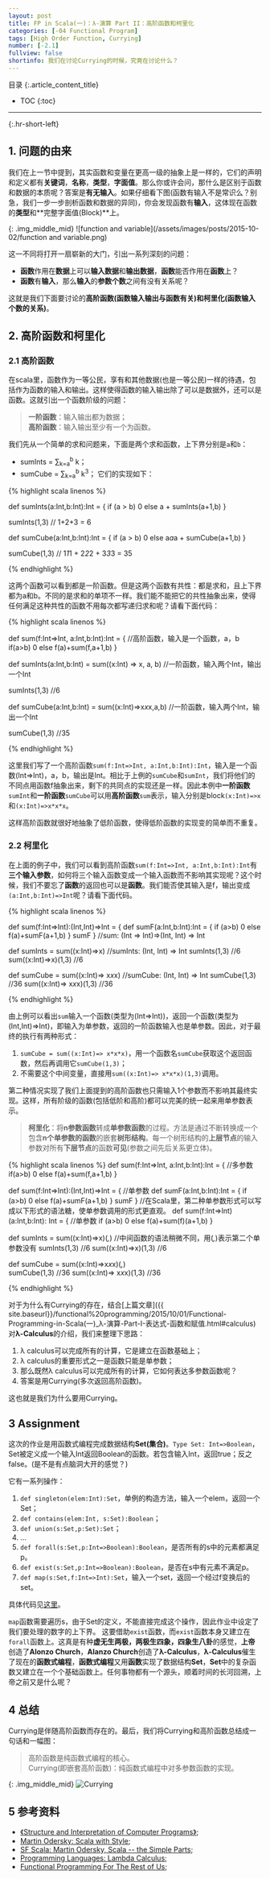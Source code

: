 ```yaml
---
layout: post
title: FP in Scala(一)：λ-演算 Part II：高阶函数和柯里化
categories: [-04 Functional Program]
tags: [High Order Function, Currying]
number: [-2.1]
fullview: false
shortinfo: 我们在讨论Currying的时候，究竟在讨论什么？
---
```

目录
{:.article_content_title}


* TOC
{:toc}

---
{:.hr-short-left}

## 1. 问题的由来 ##

我们在上一节中提到，其实函数和变量在更高一级的抽象上是一样的，它们的声明和定义都有**关键词**，**名称**，**类型**，**字面值**。那么你或许会问，那什么是区别于函数和数据的本质呢？答案是**有无输入**。如果仔细看下图(函数有输入不是常识么？别急，我们一步一步剖析函数和数据的异同)，你会发现函数有**输入**，这体现在函数的**类型**和**完整字面值(Block)**上。

{: .img_middle_mid}
![function and variable](/assets/images/posts/2015-10-02/function and variable.png)

这一不同将打开一扇崭新的大门，引出一系列深刻的问题：

+ **函数**作用在**数据**上可以**输入数据**和**输出数据**，**函数**能否作用在**函数**上？
+ **函数**有**输入**，那么**输入**的**参数个数**之间有没有关系呢？

这就是我们下面要讨论的**高阶函数(函数输入输出与函数有关)**和**柯里化(函数输入个数的关系)**。



## 2. 高阶函数和柯里化 ##

### 2.1 高阶函数 ###

在scala里，函数作为一等公民，享有和其他数据(也是一等公民)一样的待遇，包括作为函数的输入和输出。这样使得函数的输入输出除了可以是数据外，还可以是函数。这就引出一个函数阶级的问题：

>**一阶函数**：输入输出都为数据；<br/>
**高阶函数**：输入输出至少有一个为函数。

我们先从一个简单的求和问题来，下面是两个求和函数，上下界分别是`a`和`b`：

+ sumInts     = &sum;<sub>k=a</sub><sup>b</sup> k；
+ sumCube = &sum;<sub>k=a</sub><sup>b</sup> k<sup>3</sup>；
它们的实现如下：

{% highlight scala linenos %}

def sumInts(a:Int,b:Int):Int = {
  if (a > b) 0
  else a + sumInts(a+1,b)
}                                               
  
sumInts(1,3)                         // 1+2+3 = 6          

def sumCube(a:Int,b:Int):Int = {
  if (a > b) 0
  else a*a*a + sumCube(a+1,b)
}                                          
    
sumCube(1,3)                        // 1*1*1 + 2*2*2 + 3*3*3 = 35

{% endhighlight %}

这两个函数可以看到都是一阶函数。但是这两个函数有共性：都是求和，且上下界都为a和b。不同的是求和的单项不一样。我们能不能把它的共性抽象出来，使得任何满足这种共性的函数不用每次都写递归求和呢？请看下面代码：

{% highlight scala linenos %}

def sum(f:Int=>Int, a:Int,b:Int):Int = {            //高阶函数，输入是一个函数，a，b
    if(a>b) 0 else f(a)+sum(f,a+1,b)
}

def sumInts(a:Int,b:Int) = sum((x:Int) => x, a, b)  //一阶函数，输入两个Int，输出一个Int
                                                  
sumInts(1,3)                                        //6
  
def sumCube(a:Int,b:Int) = sum((x:Int)=>x*x*x,a,b)  //一阶函数，输入两个Int，输出一个Int
                                                  
sumCube(1,3)                                        //35

{% endhighlight %}

这里我们写了一个高阶函数`sum(f:Int=>Int, a:Int,b:Int):Int`，输入是一个函数(Int=>Int)，a，b，输出是Int。相比于上例的`sumCube`和`sumInt`，我们将他们的不同点用函数f抽象出来，剩下的共同点的实现还是一样。因此本例中**一阶函数**`sumInt`和**一阶函数**`sumCube`可以用**高阶函数**`sum`表示，输入分别是block`(x:Int)=>x`和`(x:Int)=>x*x*x`。

这样高阶函数就很好地抽象了低阶函数，使得低阶函数的实现变的简单而不重复。

### 2.2 柯里化 ###

在上面的例子中，我们可以看到高阶函数`sum(f:Int=>Int, a:Int,b:Int):Int`有**三个输入参数**，如何将三个输入函数变成一个输入函数而不影响其实现呢？这个时候，我们不要忘了**函数**的返回也可以是**函数**。我们能否使其输入是f，输出变成`(a:Int,b:Int)=>Int`呢？请看下面代码。

{% highlight scala linenos %}

def sum(f:Int=>Int):(Int,Int)=>Int = {
  def sumF(a:Int,b:Int):Int = {
    if (a>b) 0 else f(a)+sumF(a+1,b)
  }
  sumF
}                                         //sum: (Int => Int)=>(Int, Int) => Int
  
def sumInts = sum((x:Int)=>x)             //sumInts: (Int, Int) => Int
sumInts(1,3)                              //6
sum((x:Int)=>x)(1,3)                      //6
  
def sumCube = sum((x:Int)=> x*x*x)        //sumCube: (Int, Int) => Int
sumCube(1,3)                              //36
sum((x:Int)=> x*x*x)(1,3)                 //36

{% endhighlight %}

由上例可以看出`sum`输入一个函数(类型为(Int=>Int))，返回一个函数(类型为(Int,Int)=>Int)，即输入为单参数，返回的一阶函数输入也是单参数。因此，对于最终的执行有两种形式：

1. `sumCube = sum((x:Int)=> x*x*x)`，用一个函数名`sumCube`获取这个返回函数，然后再调用它`sumCube(1,3)`；
2. 不需要这个中间变量，直接用`sum((x:Int)=> x*x*x)(1,3)`调用。

第二种情况实现了我们上面提到的高阶函数也只需输入1个参数而不影响其最终实现。这样，所有阶级的函数(包括低阶和高阶)都可以完美的统一起来用单参数表示。

>**柯里化**：将**n参数函数**转成**单参数函数**的过程。方法是通过不断转换成一个包含**n个单参数的函数**的嵌套**树形结构**。每一个树形结构的**上层节点**的输入参数对所有**下层节点**的函数**可见**(参数之间先后关系更立体)。

{% highlight scala linenos %}
def sum(f:Int=>Int, a:Int,b:Int):Int = {            //多参数
    if(a>b) 0 else f(a)+sum(f,a+1,b)
}

def sum(f:Int=>Int):(Int,Int)=>Int = {              //单参数
  def sumF(a:Int,b:Int):Int = {
    if (a>b) 0 else f(a)+sumF(a+1,b)
  }
  sumF
} 
//在Scala里，第二种单参数形式可以写成以下形式的语法糖，使单参数调用的形式更直观。
def sum(f:Int=>Int)(a:Int,b:Int): Int = {           //单参数
  if (a>b) 0 else f(a)+sum(f)(a+1,b)
}              

def sumInts = sum((x:Int)=>x)(_,_)                  //中间函数的语法稍微不同，用(_,_)表示第二个单参数没有
sumInts(1,3)                                        //6
sum((x:Int)=>x)(1,3)                                //6

def sumCube = sum((x:Int)=>x*x*x)(_,_)   
sumCube(1,3)                                        //36
sum((x:Int)=> x*x*x)(1,3)                           //36

{% endhighlight %}

对于为什么有Currying的存在，结合[上篇文章]({{ site.baseurl}}/functional%20programming/2015/10/01/Functional-Programming-in-Scala(一)_λ-演算-Part-I-表达式-函数和赋值.html#calculus)对**λ-Calculus**的介绍，我们来整理下思路：

1. λ calculus可以完成所有的计算，它是建立在函数基础上；
2. λ calculus的重要形式之一是函数只能是单参数；
3. 那么既然λ calculus可以完成所有的计算，它如何表达多参数函数呢？
4. 答案是用Currying(多次返回高阶函数)。

这也就是我们为什么要用Currying。

## 3 Assignment ##

这次的作业是用函数式编程完成数据结构**Set(集合)**。`Type Set: Int=>Boolean`，Set被定义成一个输入Int返回Boolean的函数。若包含输入Int，返回true；反之false。(是不是有点脑洞大开的感觉？)

它有一系列操作：

1. `def singleton(elem:Int):Set`，单例的构造方法，输入一个elem，返回一个Set；
2. `def contains(elem:Int, s:Set):Boolean`；
3. `def union(s:Set,p:Set):Set`；
4. ...
5. `def forall(s:Set,p:Int=>Boolean):Boolean`，是否所有的s中的元素都满足p。
6. `def exist(s:Set,p:Int=>Boolean):Boolean`，是否在s中有元素不满足p。 
7. `def map(s:Set,f:Int=>Int):Set`，输入一个set，返回一个经过f变换后的set。

具体代码见[这里](https://github.com/shunmian/-2_Functional-Programming-in-Scala)。

`map`函数需要遍历s，由于Set的定义，不能直接完成这个操作，因此作业中设定了我们要处理的数字的上下界。
这要借助`exist`函数，而`exist`函数本身又建立在`forall`函数上。这真是有种**虚无生两极，两极生四象，四象生八卦**的感觉，**上帝**创造了**Alonzo Church**，**Alanzo Church**创造了**λ-Calculus**，**λ-Calculus**催生了现在的**函数式编程**，**函数式编程**又用**函数**实现了数据结构**Set**，**Set**中的复杂函数又建立在一个个基础函数上。任何事物都有一个源头，顺着时间的长河回溯，上帝之前又是什么呢？




## 4 总结 ##


Currying是伴随高阶函数而存在的。最后，我们将Currying和高阶函数总结成一句话和一幅图：

>高阶函数是纯函数式编程的核心。<br/>
Currying(即嵌套高阶函数)：纯函数式编程中对多参数函数的实现。

{: .img_middle_mid}
![Currying](/assets/images/posts/2015-10-02/Currying.png)

## 5 参考资料 ##
- [《Structure and Interpretation of Computer Programs》](https://mitpress.mit.edu/sicp/full-text/book/book.html);
- [Martin Odersky: Scala with Style](https://www.youtube.com/watch?v=kkTFx3-duc8);
- [SF Scala: Martin Odersky, Scala -- the Simple Parts](https://www.youtube.com/watch?v=ecekSCX3B4Q);
- [Programming Languages: Lambda Calculus](https://www.youtube.com/watch?v=v1IlyzxP6Sg);
- [Functional Programming For The Rest of Us](http://www.defmacro.org/ramblings/fp.html);



